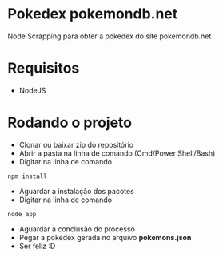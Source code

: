 # Pokedex pokemondb.net
Node Scrapping para obter a pokedex do site pokemondb.net

# Requisitos
- NodeJS

# Rodando o projeto
- Clonar ou baixar zip do repositório
- Abrir a pasta na linha de comando (Cmd/Power Shell/Bash)
- Digitar na linha de comando
```
npm install
```
- Aguardar a instalação dos pacotes
- Digitar na linha de comando
```
node app
```
- Aguardar a conclusão do processo
- Pegar a pokedex gerada no arquivo **pokemons.json**
- Ser feliz :D